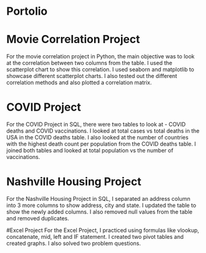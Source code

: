 # Portolio


# Movie Correlation Project
For the movie correlation project in Python, the main objective was to look at the correlation between two columns from the table.
I used the scatterplot chart to show this correlation. I used seaborn and matplotlib to showcase different scatterplot charts.
I also tested out the different correlation methods and also plotted a correlation matrix.



# COVID Project
For the COVID Project in SQL, there were two tables to look at - COVID deaths and COVID vaccinations. I looked at total cases
vs total deaths in the USA in the COVID deaths table. I also looked at the number of countries with the highest death count per 
population from the COVID deaths table. I joined both tables and looked at total population vs the number of vaccinations. 


# Nashville Housing Project
For the Nashville Housing Project in SQL, I separated an address column into 3 more columns to show address, city and state. I updated
the table to show the newly added columns. I also removed null values from the table and removed duplicates. 


#Excel Project
For the Excel Project, I practiced using formulas like vlookup, concatenate, mid, left and IF statement. I created two pivot tables 
and created graphs.  I also solved two problem questions. 
